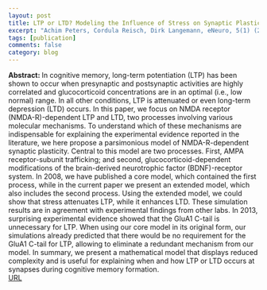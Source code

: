 ```yaml
---
layout: post
title: LTP or LTD? Modeling the Influence of Stress on Synaptic Plasticity
excerpt: "Achim Peters, Cordula Reisch, Dirk Langemann, eNeuro, 5(1) (2018)"
tags: [publication]
comments: false
category: blog
---
```


<b>Abstract: </b>In cognitive memory, long-term potentiation (LTP) has been shown to occur when presynaptic and postsynaptic activities are highly correlated and glucocorticoid concentrations are in an optimal (i.e., low normal) range. In all other conditions, LTP is attenuated or even long-term depression (LTD) occurs. In this paper, we focus on NMDA receptor (NMDA-R)-dependent LTP and LTD, two processes involving various molecular mechanisms. To understand which of these mechanisms are indispensable for explaining the experimental evidence reported in the literature, we here propose a parsimonious model of NMDA-R-dependent synaptic plasticity. Central to this model are two processes. First, AMPA receptor-subunit trafficking; and second, glucocorticoid-dependent modifications of the brain-derived neurotrophic factor (BDNF)-receptor system. In 2008, we have published a core model, which contained the first process, while in the current paper we present an extended model, which also includes the second process. Using the extended model, we could show that stress attenuates LTP, while it enhances LTD. These simulation results are in agreement with experimental findings from other labs. In 2013, surprising experimental evidence showed that the GluA1 C-tail is unnecessary for LTP. When using our core model in its original form, our simulations already predicted that there would be no requirement for the GluA1 C-tail for LTP, allowing to eliminate a redundant mechanism from our model. In summary, we present a mathematical model that displays reduced complexity and is useful for explaining when and how LTP or LTD occurs at synapses during cognitive memory formation.<br>
<a href="https://doi.org/10.1523/ENEURO.0242-17.2018">URL</a>

